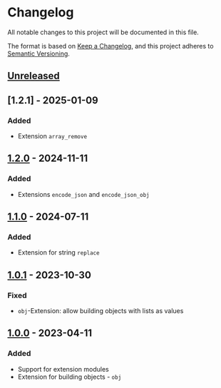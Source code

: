 # Changelog

All notable changes to this project will be documented in this file.

The format is based on [Keep a Changelog](https://keepachangelog.com/en/1.1.0/),
and this project adheres to [Semantic Versioning](https://semver.org/spec/v2.0.0.html).

## [Unreleased]

## [1.2.1] - 2025-01-09

### Added

- Extension `array_remove`

## [1.2.0] - 2024-11-11

### Added

- Extensions `encode_json` and `encode_json_obj`

## [1.1.0] - 2024-07-11

### Added

- Extension for string `replace`

## [1.0.1] - 2023-10-30

### Fixed

- `obj`-Extension: allow building objects with lists as values

## [1.0.0] - 2023-04-11

### Added

- Support for extension modules
- Extension for building objects - `obj`

[unreleased]: https://github.com/box-id/json_logic_elixir/compare/1.2.0...HEAD
[1.2.0]: https://github.com/box-id/json_logic_elixir/compare/1.1.0...1.2.0
[1.1.0]: https://github.com/box-id/json_logic_elixir/compare/1.0.1...1.1.0
[1.0.1]: https://github.com/box-id/json_logic_elixir/compare/1.0.0...1.0.1
[1.0.0]: https://github.com/box-id/json_logic_elixir/releases/tag/1.0.0
